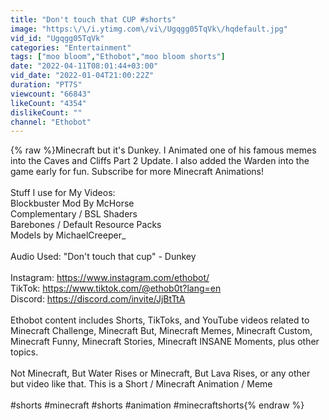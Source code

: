 ```yaml
---
title: "Don't touch that CUP #shorts"
image: "https:\/\/i.ytimg.com\/vi\/Ugqgg05TqVk\/hqdefault.jpg"
vid_id: "Ugqgg05TqVk"
categories: "Entertainment"
tags: ["moo bloom","Ethobot","moo bloom shorts"]
date: "2022-04-11T08:01:44+03:00"
vid_date: "2022-01-04T21:00:22Z"
duration: "PT7S"
viewcount: "66843"
likeCount: "4354"
dislikeCount: ""
channel: "Ethobot"
---
```

{% raw %}Minecraft but it's Dunkey.  I Animated one of his famous memes into the Caves and Cliffs Part 2 Update.  I also added the Warden into the game early for fun.  Subscribe for more Minecraft Animations!<br /><br />Stuff I use for My Videos:<br />Blockbuster Mod By McHorse<br />Complementary / BSL Shaders<br />Barebones / Default Resource Packs <br />Models by MichaelCreeper_<br /><br />Audio Used: &quot;Don't touch that cup&quot; - Dunkey<br /><br />Instagram: <a rel="nofollow" target="blank" href="https://www.instagram.com/ethobot/">https://www.instagram.com/ethobot/</a><br />TikTok: <a rel="nofollow" target="blank" href="https://www.tiktok.com/@ethob0t?lang=en">https://www.tiktok.com/@ethob0t?lang=en</a><br />Discord: <a rel="nofollow" target="blank" href="https://discord.com/invite/JjBtTtA">https://discord.com/invite/JjBtTtA</a><br /><br />Ethobot content includes Shorts, TikToks, and YouTube videos related to Minecraft Challenge, Minecraft But, Minecraft Memes, Minecraft Custom, Minecraft Funny, Minecraft Stories, Minecraft INSANE Moments, plus other topics.<br /><br />Not Minecraft, But Water Rises or Minecraft, But Lava Rises, or any other but video like that. This is a Short / Minecraft Animation / Meme<br /><br />#shorts #minecraft #shorts #animation #minecraftshorts{% endraw %}
